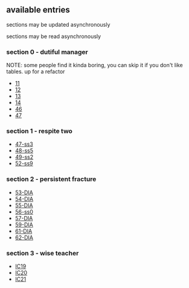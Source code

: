 ## available entries

sections may be updated asynchronously

sections may be read asynchronously

### section 0 - dutiful manager

NOTE: some people find it kinda boring, you can skip it if you don't like tables. up for a refactor

- [11](entries/CR.@@11.md)
- [12](entries/CR.@@12.md)
- [13](entries/CR.@@13.md)
- [14](entries/CR.@@14.md)
- [46](entries/CR.@@46.md)
- [47](entries/CR.@@47.md)

### section 1 - respite two

- [47-ss3](entries/CR.@@47-ss3.md)
- [48-ss5](entries/CR.@@48-ss5.md)
- [49-ss2](entries/CR.@@49-ss2.md)
- [52-ss9](entries/CR.@@52-ss9.md)

### section 2 - persistent fracture

- [53-DIA](entries/CR.@@53-DIA.md)
- [54-DIA](entries/CR.@@54-DIA.md)
- [55-DIA](entries/CR.@@55-DIA.md)
- [56-ss0](entries/CR.@@56-ss0.md)
- [57-DIA](entries/CR.@@57-DIA.md)
- [59-DIA](entries/CR.@@59-DIA.md)
- [61-DIA](entries/CR.@@61-DIA.md)
- [62-DIA](entries/CR.@@62-DIA.md)

### section 3 - wise teacher

- [IC19](entries/CR.IC19.md)
- [IC20](entries/CR.IC20.md)
- [IC21](entries/CR.IC21.md)